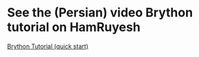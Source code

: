 # See the (Persian) video Brython tutorial on HamRuyesh
[Brython Tutorial (quick start)](https://hamruyesh.com/product/brython-tutorial-frontend-end-programming-with-python/)
